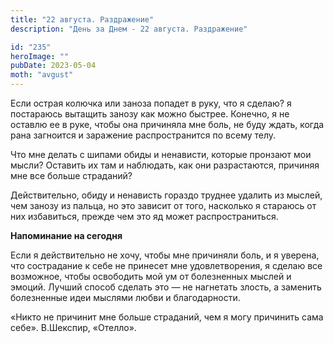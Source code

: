 ```yaml
---
title: "22 августа. Раздражение"
description: "День за Днем - 22 августа. Раздражение"

id: "235"
heroImage: ""
pubDate: 2023-05-04
moth: "avgust"
---
```


Если острая колючка или заноза попадет в руку, что я сделаю? я постараюсь
вытащить занозу как можно быстрее. Конечно, я не оставлю ее в руке, чтобы она
причиняла мне боль, не буду ждать, когда рана загноится и заражение
распространится по всему телу.

Что мне делать с шипами обиды и ненависти, которые пронзают мои мысли?
Оставить их там и наблюдать, как они разрастаются, причиняя мне все больше
страданий?

Действительно, обиду и ненависть гораздо труднее удалить из мыслей, чем занозу
из пальца, но это зависит от того, насколько я стараюсь от них избавиться,
прежде чем это яд может распространиться.

**Напоминание на сегодня**

Если я действительно не хочу, чтобы мне причиняли боль, и я уверена, что
сострадание к себе не принесет мне удовлетворения, я сделаю все возможное,
чтобы освободить мой ум от болезненных мыслей и эмоций. Лучший способ сделать
это — не нагнетать злость, а заменить болезненные идеи мыслями любви и
благодарности.

«Никто не причинит мне больше страданий, чем я могу причинить сама себе».
В.Шекспир, «Отелло».
